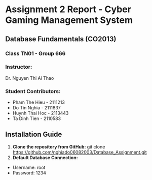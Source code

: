 # Assignment 2 Report - Cyber Gaming Management System

## Database Fundamentals (CO2013)
### Class TN01 - Group 666

### Instructor:
Dr. Nguyen Thi Ai Thao

### Student Contributors:
- Pham The Hieu - 2111213
- Do Tin Nghia - 2111837
- Huynh Thai Hoc - 2113443
- Ta Dinh Tien - 2110583
## Installation Guide
1. **Clone the repository from GitHub:**
git clone https://github.com/nghiado06082003/Database_Assignment.git
2. **Default Database Connection:**
- Username: root
- Password: 1234
